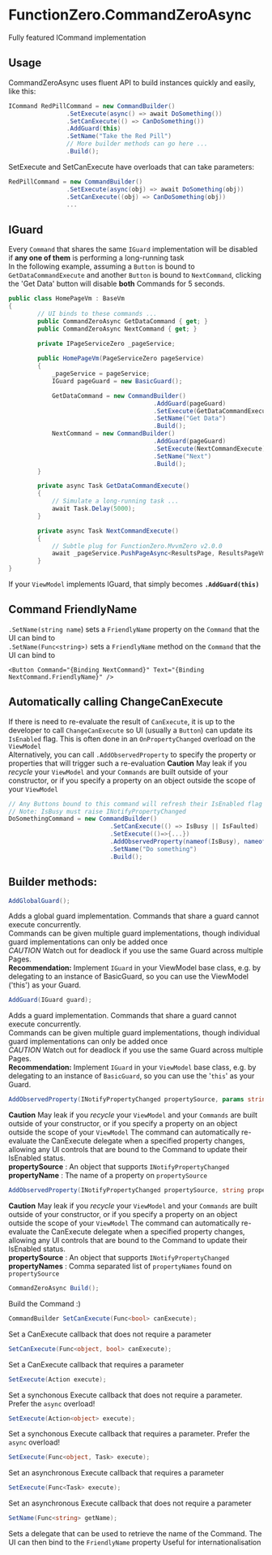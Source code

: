 # FunctionZero.CommandZeroAsync
Fully featured ICommand implementation


## Usage

CommandZeroAsync uses fluent API to build instances quickly and easily, like this:  
```csharp
ICommand RedPillCommand = new CommandBuilder()
                .SetExecute(async() => await DoSomething())
                .SetCanExecute(() => CanDoSomething())
                .AddGuard(this)
                .SetName("Take the Red Pill")
                // More builder methods can go here ...
                .Build(); 
```

SetExecute and SetCanExecute have overloads that can take parameters:
```csharp
RedPillCommand = new CommandBuilder()
                .SetExecute(async(obj) => await DoSomething(obj))
                .SetCanExecute((obj) => CanDoSomething(obj))
                ...
```

## IGuard
Every `Command` that shares the same `IGuard` implementation will be disabled if **any one of them** is performing a long-running task  
In the following example, assuming a `Button` is bound to `GetDataCommandExecute` and another `Button` is bound to `NextCommand`, 
clicking the 'Get Data' button will disable **both** Commands for 5 seconds.
```csharp
public class HomePageVm : BaseVm
{
        // UI binds to these commands ...
        public CommandZeroAsync GetDataCommand { get; }
        public CommandZeroAsync NextCommand { get; }

        private IPageServiceZero _pageService;
    
        public HomePageVm(PageServiceZero pageService)
        {
            _pageService = pageService;
            IGuard pageGuard = new BasicGuard();

            GetDataCommand = new CommandBuilder()
                                        .AddGuard(pageGuard)
                                        .SetExecute(GetDataCommandExecute)
                                        .SetName("Get Data")
                                        .Build();
            NextCommand = new CommandBuilder()
                                        .AddGuard(pageGuard)
                                        .SetExecute(NextCommandExecute)
                                        .SetName("Next")
                                        .Build();
        }

        private async Task GetDataCommandExecute()
        {
            // Simulate a long-running task ...
            await Task.Delay(5000);
        }

        private async Task NextCommandExecute()
        {
            // Subtle plug for FunctionZero.MvvmZero v2.0.0
            await _pageService.PushPageAsync<ResultsPage, ResultsPageVm>((vm)=>vm.SetState("Message from HomePageVm!!"));
        }
}
```

If your `ViewModel` implements IGuard, that simply becomes **`.AddGuard(this)`**

## Command FriendlyName
`.SetName(string name`) sets a `FriendlyName` property on the `Command` that the UI can bind to  
`.SetName(Func<string>)` sets a `FriendlyName` method on the `Command` that the UI can bind to
```xaml
<Button Command="{Binding NextCommand}" Text="{Binding NextCommand.FriendlyName}" />
```

## Automatically calling ChangeCanExecute
If there is need to re-evaluate the result of `CanExecute`, it is up to the developer to call `ChangeCanExecute` 
so UI (usually a `Button`) can update its `IsEnabled` flag. This is often done in an `OnPropertyChanged` overload on the `ViewModel`  
Alternatively, you can call `.AddObservedProperty` to specify the property or properties that will trigger such a re-evaluation
**Caution** May leak if you *recycle* your `ViewModel` and your `Commands` are built outside of your constructor, 
or if you specify a property on an object outside the scope of your `ViewModel`
```csharp
// Any Buttons bound to this command will refresh their IsEnabled flag if IsBusy or IsFaulted changes. 
// Note: IsBusy must raise INotifyPropertyChanged
DoSomethingCommand = new CommandBuilder()
                            .SetCanExecute(() => IsBusy || IsFaulted)
                            .SetExecute(()=>{...})
                            .AddObservedProperty(nameof(IsBusy), nameof(IsFaulted))
                            .SetName("Do something")
                            .Build();
```

## Builder methods:
```csharp
AddGlobalGuard();
```
Adds a global guard implementation. Commands that share a guard cannot execute concurrently.  
Commands can be given multiple guard implementations, though individual guard implementations
can only be added once  
*CAUTION* Watch out for deadlock if you use the same Guard across multiple Pages.  
**Recommendation:** Implement `IGuard` in your ViewModel base class, e.g. by delegating to an instance of BasicGuard, so you can use the ViewModel ('this') as your Guard.<br/> 

```csharp
AddGuard(IGuard guard);
```
Adds a guard implementation. Commands that share a guard cannot execute concurrently.  
Commands can be given multiple guard implementations, though individual guard implementations
can only be added once  
*CAUTION* Watch out for deadlock if you use the same Guard across multiple Pages.  
**Recommendation:** Implement `IGuard` in your `ViewModel` base class, e.g. by delegating to an instance of `BasicGuard`, so you can use the '`this`' as your Guard.<br/>
  
```csharp
AddObservedProperty(INotifyPropertyChanged propertySource, params string[] propertyNames);
```
**Caution** May leak if you *recycle* your `ViewModel` and your `Commands` are built outside of your constructor, 
or if you specify a property on an object outside the scope of your `ViewModel`
The command can automatically re-evaluate the <c>CanExecute</c> delegate when a specified property changes,  
allowing any UI controls that are bound to the Command to update their IsEnabled status.  
**propertySource** : An object that supports `INotifyPropertyChanged`  
**propertyName** : The name of a property on `propertySource`
```csharp
AddObservedProperty(INotifyPropertyChanged propertySource, string propertyName);
```
**Caution** May leak if you *recycle* your `ViewModel` and your `Commands` are built outside of your constructor, 
or if you specify a property on an object outside the scope of your `ViewModel`
The command can automatically re-evaluate the <c>CanExecute</c> delegate when a specified property changes,  
allowing any UI controls that are bound to the Command to update their IsEnabled status.  
**propertySource** : An object that supports `INotifyPropertyChanged`  
**propertyNames** : Comma separated list of `propertyNames` found on `propertySource`
```csharp
CommandZeroAsync Build();
```
Build the Command :)
```csharp
CommandBuilder SetCanExecute(Func<bool> canExecute);
```
Set a CanExecute callback that does not require a parameter
```csharp
SetCanExecute(Func<object, bool> canExecute);
```
Set a CanExecute callback that requires a parameter
```csharp
SetExecute(Action execute);
```
Set a synchonous Execute callback that does not require a parameter. Prefer the `async` overload!
```csharp
SetExecute(Action<object> execute);
```
Set a synchonous Execute callback that requires a parameter. Prefer the `async` overload!
```csharp
SetExecute(Func<object, Task> execute);
```
Set an asynchronous Execute callback that requires a parameter
```csharp
SetExecute(Func<Task> execute);
```
Set an asynchronous Execute callback that does not require a parameter
```csharp
SetName(Func<string> getName);
```
Sets a delegate that can be used to retrieve the name of the Command. The UI can then bind to the `FriendlyName` property
Useful for internationalisation
